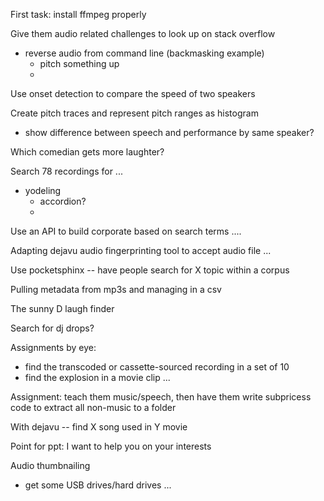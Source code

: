First task: install ffmpeg properly





Give them audio related challenges to look up on stack overflow

- reverse audio from command line (backmasking example)
	- pitch something up
	- 



Use onset detection to compare the speed of two speakers


Create pitch traces and represent pitch ranges as histogram
  - show difference between speech and performance by same speaker?




Which comedian gets more laughter?




Search 78 recordings for ...
 - yodeling
	 - accordion?
	 - 




Use an API to build corporate based on search terms ....



Adapting dejavu audio fingerprinting tool to accept audio file ...



Use pocketsphinx -- have people search for X topic within a corpus






Pulling metadata from mp3s and managing in a csv




The sunny D laugh finder

Search for dj drops?






Assignments by eye:
 - find the transcoded or cassette-sourced recording in a set of 10
 -  find the explosion in a movie clip ...




Assignment: teach them music/speech, then have them write subpricess code to extract all non-music to a folder




With dejavu -- find X song used in Y movie






Point for ppt: I want to help you on your interests





 


Audio thumbnailing



















- get some USB drives/hard drives ...








